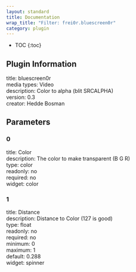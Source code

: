```yaml
---
layout: standard
title: Documentation
wrap_title: "Filter: frei0r.bluescreen0r"
category: plugin
---
```

* TOC
{:toc}

## Plugin Information

title: bluescreen0r  
media types:
Video  
description: Color to alpha (blit SRCALPHA)  
version: 0.3  
creator: Hedde Bosman  

## Parameters

### 0

title: Color    
description:
The color to make transparent (B G R)  
type: color  
readonly: no  
required: no  
widget: color  

### 1

title: Distance    
description:
Distance to Color (127 is good)  
type: float  
readonly: no  
required: no  
minimum: 0  
maximum: 1  
default: 0.288  
widget: spinner  

